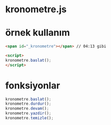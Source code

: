 # kronometre.js

# örnek kullanım
```html
<span id="_kronometre"></span> // 04:13 gibi

<script>
kronometre.baslat();
</script>
```

# fonksiyonlar
```js
kronometre.baslat();
kronometre.durdur();
kronometre.devam();
kronometre.yazdir();
kronometre.temizle();

```


